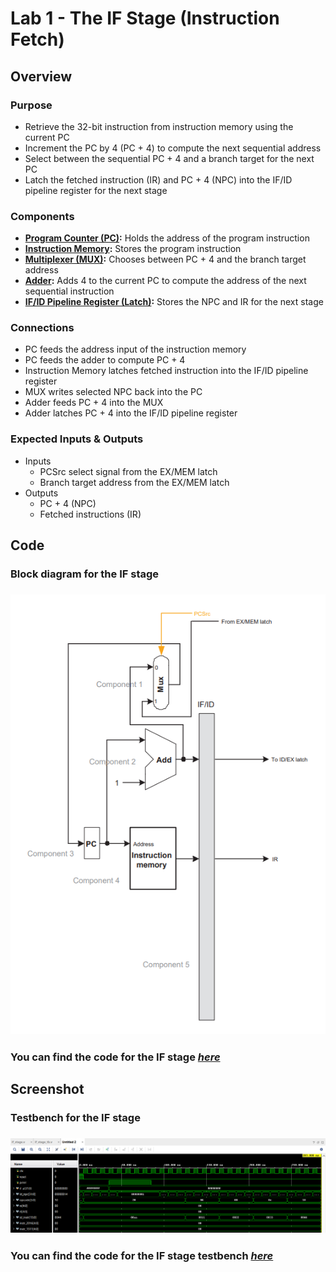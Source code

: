 # Lab 1 - The IF Stage (Instruction Fetch)

## Overview
### Purpose
- Retrieve the 32-bit instruction from instruction memory using the current PC
- Increment the PC by 4 (PC + 4) to compute the next sequential address
- Select between the sequential PC + 4 and a branch target for the next PC
- Latch the fetched instruction (IR) and PC + 4 (NPC) into the IF/ID pipeline register for the next stage
### Components
- [**Program Counter (PC)**](https://github.com/fctanglao/ComputerArchitectureLabs/blob/main/Lab%201/program_counter.v)**:** Holds the address of the program instruction
- [**Instruction Memory**](https://github.com/fctanglao/ComputerArchitectureLabs/blob/main/Lab%201/instruction_memory.v)**:** Stores the program instruction
- [**Multiplexer (MUX)**](https://github.com/fctanglao/ComputerArchitectureLabs/blob/main/Lab%201/mux_2x1_32bit.v)**:** Chooses between PC + 4 and the branch target address
- [**Adder**](https://github.com/fctanglao/ComputerArchitectureLabs/blob/main/Lab%201/adder.v)**:** Adds 4 to the current PC to compute the address of the next sequential instruction
- [**IF/ID Pipeline Register (Latch)**](https://github.com/fctanglao/ComputerArchitectureLabs/blob/main/Lab%201/if_id_latch.v)**:** Stores the NPC and IR for the next stage
### Connections
- PC feeds the address input of the instruction memory
- PC feeds the adder to compute PC + 4
- Instruction Memory latches fetched instruction into the IF/ID pipeline register
- MUX writes selected NPC back into the PC
- Adder feeds PC + 4 into the MUX
- Adder latches PC + 4 into the IF/ID pipeline register
### Expected Inputs & Outputs
- Inputs
  - PCSrc select signal from the EX/MEM latch
  - Branch target address from the EX/MEM latch
- Outputs
  - PC + 4 (NPC)
  - Fetched instructions (IR)

## Code
### Block diagram for the IF stage
### ![Block diagram](https://github.com/fctanglao/ComputerArchitectureLabs/blob/main/Lab%201/if%20stage%20block%20diagram.png)
### You can find the code for the IF stage [*here*](https://github.com/fctanglao/ComputerArchitectureLabs/blob/main/Lab%201/if_stage.v)

## Screenshot
### Testbench for the IF stage
### ![Testbench](https://github.com/fctanglao/ComputerArchitectureLabs/blob/main/Lab%201/if%20stage%20testbench.png)
### You can find the code for the IF stage testbench [*here*](https://github.com/fctanglao/ComputerArchitectureLabs/blob/main/Lab%201/if_stage_tb.v)
